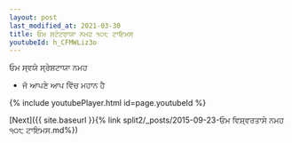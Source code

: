 ```yaml
---
layout: post
last_modified_at: 2021-03-30
title: ਓਮ ਸਟੋਟਰਾਯਾ ਨਮਹ ੧੦੮ ਟਾਇਮਸ
youtubeId: h_CFMWLiz3o
---
```

 
 
 ਓਮ ਸ੍ਵਯੰ ਸ੍ਰੇਸ਼ਟਾਯਾ ਨਮਹ  
 
 -  ਜੋ ਆਪਣੇ ਆਪ ਵਿੱਚ ਮਹਾਨ ਹੈ 
 
  
 
  
 
 
 
 
 
 


{% include youtubePlayer.html id=page.youtubeId %}
 
[Next]({{ site.baseurl }}{% link  split2/_posts/2015-09-23-ਓਮ ਵਿਸ਼੍ਵਰਤਾਸੇ ਨਮਹ ੧੦੮ ਟਾਇਮਸ.md%})
 

